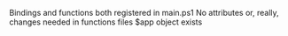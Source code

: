 Bindings and functions both registered in main.ps1
No attributes or, really, changes needed in functions files
$app object exists